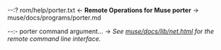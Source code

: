 --:? rom/help/porter.txt <- **Remote Operations for Muse porter** -> muse/docs/programs/porter.md    

--:- porter command argument... -> _See [muse/docs/lib/net.html](../lib/net.html) for the remote command line interface._  